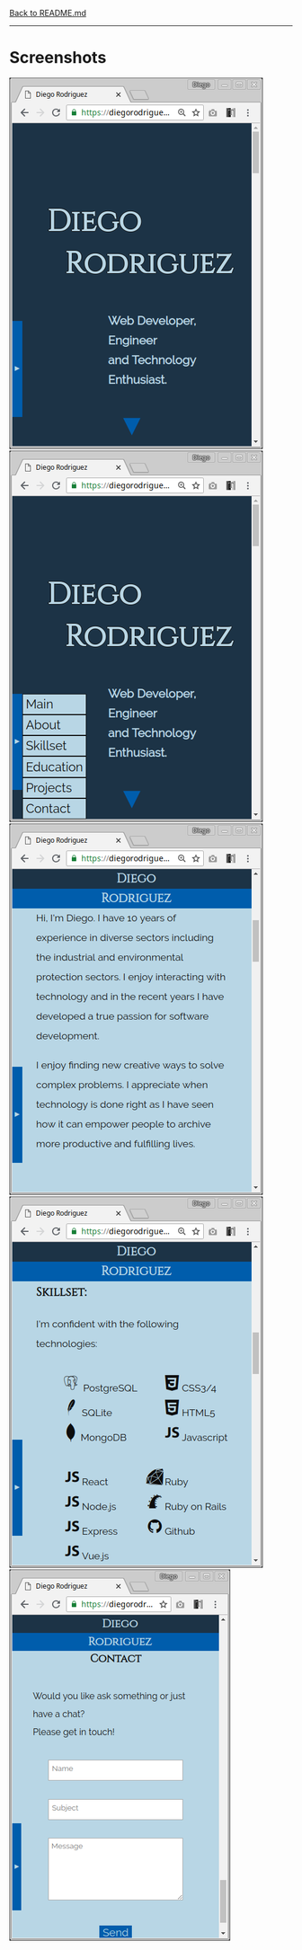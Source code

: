 [Back to README.md](../README.md)

---

# Screenshots

![](2018-09-23-16-06-18.png)
![](2018-09-23-16-07-48.png)
![](2018-09-23-16-06-48.png)
![](2018-09-23-16-08-13.png)
![](2018-09-23-16-13-39.png)